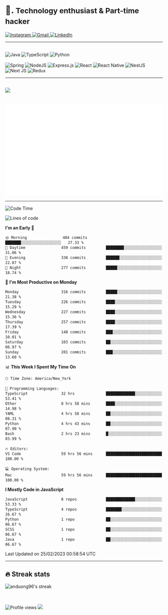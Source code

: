 <div align="left">
  <h1>👋. <small>Technology enthusiast & Part-time hacker</small></h1>

  <a href="https://www.instagram.com/ahdng">
    <img alt="Instagram" src="https://img.shields.io/badge/ahdng-%23E4405F.svg?style=for-the-badge&logo=Instagram&logoColor=white"/>
  </a>
  <a href="mailto:an.duongx@gmail.com">
    <img alt="Gmail" src="https://img.shields.io/badge/Gmail-D14836?style=for-the-badge&logo=gmail&logoColor=white" />
  </a>
  <a href="https://www.linkedin.com/in/ahdng">
    <img alt="LinkedIn" src="https://img.shields.io/badge/linkedin-%230077B5.svg?style=for-the-badge&logo=linkedin&logoColor=white"/>
  </a>

  <br/>
  <hr />
  <br/>

  <img alt="Java" src="https://img.shields.io/badge/java-%23ED8B00.svg?style=for-the-badge&logo=java&logoColor=white"/>
  <img alt="TypeScript" src="https://img.shields.io/badge/typescript-%23007ACC.svg?style=for-the-badge&logo=typescript&logoColor=white"/>
  <img alt="Python" src="https://img.shields.io/badge/python-%2314354C.svg?style=for-the-badge&logo=python&logoColor=white"/>

  <br />
  <br />
  <img alt="Spring" src="https://img.shields.io/badge/spring-%236DB33F.svg?style=for-the-badge&logo=spring&logoColor=white"/>
  <img alt="NodeJS" src="https://img.shields.io/badge/node.js-%2343853D.svg?style=for-the-badge&logo=node-dot-js&logoColor=white"/>
  <img alt="Express.js" src="https://img.shields.io/badge/express.js-%23404d59.svg?style=for-the-badge&logo=express&logoColor=%2361DAFB"/>
  <img alt="React" src="https://img.shields.io/badge/react-%2320232a.svg?style=for-the-badge&logo=react&logoColor=%2361DAFB"/>
  <img alt="React Native" src="https://img.shields.io/badge/react_native-%2320232a.svg?style=for-the-badge&logo=react&logoColor=%2361DAFB"/>
  <img alt="NestJS" src="https://img.shields.io/badge/nestjs-%23E0234E.svg?style=for-the-badge&logo=nestjs&logoColor=white" />
  <img alt="Next JS" src="https://img.shields.io/badge/nextjs-%23000000.svg?style=for-the-badge&logo=next.js&logoColor=white"/>
  <img alt="Redux" src="https://img.shields.io/badge/redux-%23593d88.svg?style=for-the-badge&logo=redux&logoColor=white"/>

  <br/>
  <hr />
  <br/>
  <img src="https://github-profile-trophy.vercel.app/?username=anduong96&theme=onedark" />
  <br/>
  <br/>

  ![Stats Overview](https://raw.githubusercontent.com/anduong96/github-stats-transparent/output/generated/overview.svg)

  <hr />
  
  <!--START_SECTION:waka-->
![Code Time](http://img.shields.io/badge/Code%20Time-3%2C757%20hrs%2024%20mins-blue)

![Lines of code](https://img.shields.io/badge/From%20Hello%20World%20I%27ve%20Written-1.8%20million%20lines%20of%20code-blue)

**I'm an Early 🐤** 

```text
🌞 Morning                404 commits         ███████░░░░░░░░░░░░░░░░░░   27.33 % 
🌆 Daytime                459 commits         ████████░░░░░░░░░░░░░░░░░   31.06 % 
🌃 Evening                338 commits         ██████░░░░░░░░░░░░░░░░░░░   22.87 % 
🌙 Night                  277 commits         █████░░░░░░░░░░░░░░░░░░░░   18.74 % 
```
📅 **I'm Most Productive on Monday** 

```text
Monday                   316 commits         █████░░░░░░░░░░░░░░░░░░░░   21.38 % 
Tuesday                  226 commits         ████░░░░░░░░░░░░░░░░░░░░░   15.29 % 
Wednesday                227 commits         ████░░░░░░░░░░░░░░░░░░░░░   15.36 % 
Thursday                 257 commits         ████░░░░░░░░░░░░░░░░░░░░░   17.39 % 
Friday                   148 commits         ███░░░░░░░░░░░░░░░░░░░░░░   10.01 % 
Saturday                 103 commits         ██░░░░░░░░░░░░░░░░░░░░░░░   06.97 % 
Sunday                   201 commits         ███░░░░░░░░░░░░░░░░░░░░░░   13.60 % 
```


📊 **This Week I Spent My Time On** 

```text
🕑︎ Time Zone: America/New_York

💬 Programming Languages: 
TypeScript               32 hrs              █████████████░░░░░░░░░░░░   53.41 % 
Other                    8 hrs 58 mins       ████░░░░░░░░░░░░░░░░░░░░░   14.98 % 
YAML                     4 hrs 58 mins       ██░░░░░░░░░░░░░░░░░░░░░░░   08.31 % 
Python                   4 hrs 43 mins       ██░░░░░░░░░░░░░░░░░░░░░░░   07.90 % 
Bash                     2 hrs 23 mins       █░░░░░░░░░░░░░░░░░░░░░░░░   03.99 % 

🔥 Editors: 
VS Code                  59 hrs 56 mins      █████████████████████████   100.00 % 

💻 Operating System: 
Mac                      59 hrs 56 mins      █████████████████████████   100.00 % 
```

**I Mostly Code in JavaScript** 

```text
JavaScript               8 repos             █████████████░░░░░░░░░░░░   53.33 % 
TypeScript               4 repos             ███████░░░░░░░░░░░░░░░░░░   26.67 % 
Python                   1 repo              ██░░░░░░░░░░░░░░░░░░░░░░░   06.67 % 
SCSS                     1 repo              ██░░░░░░░░░░░░░░░░░░░░░░░   06.67 % 
Java                     1 repo              ██░░░░░░░░░░░░░░░░░░░░░░░   06.67 % 
```




 Last Updated on 25/02/2023 00:58:54 UTC
<!--END_SECTION:waka-->
  
  <hr />

  <h2>🔥 Streak stats</h2>
  <img alt="anduong96's streak" src="https://github-readme-streak-stats.herokuapp.com/?user=anduong96&theme=monokai-metallian&hide_border=true"/>
</div>
<br/>
<br/>

![Profile views](https://gpvc.arturio.dev/anduong96)
![](https://hit.yhype.me/github/profile?user_id=13195989)
